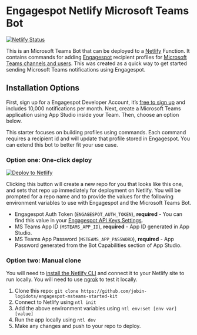 # Engagespot Netlify Microsoft Teams Bot

[![Netlify Status](https://api.netlify.com/api/v1/badges/ed50f56e-4fc2-4c98-8b66-1e5074c6f3d3/deploy-status)](https://app.netlify.com/sites/engagespot-netlify-msteams)

This is an Microsoft Teams Bot that can be deployed to a [Netlify](https://netlify.com/) Function. It contains commands for adding [Engagespot](www.google.com) recipient profiles for [Microsoft Teams channels and users](www.google.com). This was created as a quick way to get started sending Microsoft Teams notifications using Engagespot.

## Installation Options

First, sign up for a Engagespot Developer Account, it’s [free to sign up](https://app.Engagespot.com/register/) and includes 10,000 notifications per month. Next, create a Microsoft Teams application using App Studio inside your Team. Then, choose an option below.

This starter focuses on building profiles using commands. Each command requires a recipient id and will update that profile stored in Engagespot. You can extend this bot to better fit your use case.

### Option one: One-click deploy

[![Deploy to Netlify](https://www.netlify.com/img/deploy/button.svg)](https://app.netlify.com/start/deploy?repository=https://github.com/jobin-logidots/engagespot-msteams-started-kit)

Clicking this button will create a new repo for you that looks like this one, and sets that repo up immediately for deployment on Netlify. You will be prompted for a repo name and to provide the values for the following environment variables to use with Engagespot and the Microsoft Teams Bot.

- Engagespot Auth Token (`ENGAGESPOT_AUTH_TOKEN`), **required** - You can find this value in your [Engagespot API Keys Settings](www.google.com).
- MS Teams App ID (`MSTEAMS_APP_ID`), **required** - App ID generated in App Studio.
- MS Teams App Password (`MSTEAMS_APP_PASSWORD`), **required** - App Password generated from the Bot Capabilities section of App Studio.

### Option two: Manual clone

You will need to [install the Netlify CLI](https://docs.netlify.com/cli/get-started/) and connect it to your Netlify site to run locally. You will need to use [ngrok](https://ngrok.com/) to test it locally.

1. Clone this repo: `git clone https://github.com/jobin-logidots/engagespot-msteams-started-kit`
2. Connect to Netlify using `ntl init`
3. Add the above environment variables using `ntl env:set [env var] [value]`
4. Run the app locally using `ntl dev`
5. Make any changes and push to your repo to deploy.
